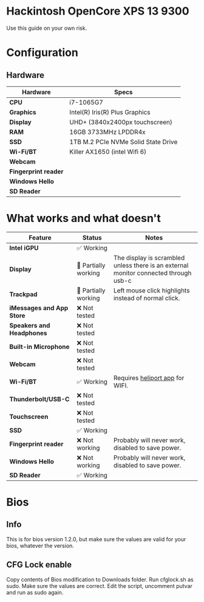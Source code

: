# Hackintosh OpenCore XPS 13 9300
Use this guide on your own risk.

# Configuration
## Hardware
| Hardware | Specs |
| ------------- | ------------- |
| **CPU** | i7-1065G7 |
| **Graphics** | Intel(R) Iris(R) Plus Graphics |
| **Display** | UHD+ (3840x2400px touchscreen) |
| **RAM** | 16GB 3733MHz LPDDR4x|
| **SSD** | 1TB M.2 PCIe NVMe Solid State Drive |
| **Wi-Fi/BT** | Killer AX1650 (intel Wifi 6) |
| **Webcam** | |
| **Fingerprint reader** ||
| **Windows Hello** | |
| **SD Reader** ||

# What works and what doesn't

| Feature | Status | Notes |
| ------------- | ------------- | ------------- |
| **Intel iGPU** | ✅ Working ||
| **Display** | 🔶 Partially working | The display is scrambled unless there is an external monitor connected through usb-c|
| **Trackpad** |  🔶 Partially working |Left mouse click highlights instead of normal click.|
| **iMessages and App Store** | ❌ Not tested ||
| **Speakers and Headphones** | ❌ Not tested ||
| **Built-in Microphone** | ❌ Not tested ||
| **Webcam** | ❌ Not tested ||
| **Wi-Fi/BT** | ✅ Working | Requires [heliport app](https://github.com/OpenIntelWireless/HeliPort/releases) for WIFI.|
| **Thunderbolt/USB-C** | ❌ Not tested||
| **Touchscreen** |❌ Not tested||
| **SSD** | ✅ Working ||
| **Fingerprint reader** | ❌ Not working | Probably will never work, disabled to save power. |
| **Windows Hello** | ❌ Not working | Probably will never work, disabled to save power. |
| **SD Reader** | ✅ Working ||

# Bios
## Info
This is for bios version 1.2.0, but make sure the values are valid for your bios, whatever the version.
## CFG Lock enable
Copy contents of Bios modification to Downloads folder. Run cfglock.sh as sudo. Make sure the values are correct. Edit the script, uncomment putvar and run as sudo again.